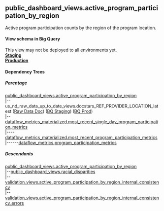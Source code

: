 ## public_dashboard_views.active_program_participation_by_region
Active program participation counts by the region of the program location.

#### View schema in Big Query
This view may not be deployed to all environments yet.<br/>
[**Staging**](https://console.cloud.google.com/bigquery?pli=1&p=recidiviz-staging&page=table&project=recidiviz-staging&d=public_dashboard_views&t=active_program_participation_by_region)
<br/>
[**Production**](https://console.cloud.google.com/bigquery?pli=1&p=recidiviz-123&page=table&project=recidiviz-123&d=public_dashboard_views&t=active_program_participation_by_region)
<br/>

#### Dependency Trees

##### Parentage
[public_dashboard_views.active_program_participation_by_region](../public_dashboard_views/active_program_participation_by_region.md) <br/>
|--us_nd_raw_data_up_to_date_views.docstars_REF_PROVIDER_LOCATION_latest ([Raw Data Doc](../../../ingest/us_nd/raw_data/docstars_REF_PROVIDER_LOCATION.md)) ([BQ Staging](https://console.cloud.google.com/bigquery?pli=1&p=recidiviz-staging&page=table&project=recidiviz-staging&d=us_nd_raw_data_up_to_date_views&t=docstars_REF_PROVIDER_LOCATION_latest)) ([BQ Prod](https://console.cloud.google.com/bigquery?pli=1&p=recidiviz-123&page=table&project=recidiviz-123&d=us_nd_raw_data_up_to_date_views&t=docstars_REF_PROVIDER_LOCATION_latest)) <br/>
|--[dataflow_metrics_materialized.most_recent_single_day_program_participation_metrics](../dataflow_metrics_materialized/most_recent_single_day_program_participation_metrics.md) <br/>
|----[dataflow_metrics_materialized.most_recent_program_participation_metrics](../dataflow_metrics_materialized/most_recent_program_participation_metrics.md) <br/>
|------[dataflow_metrics.program_participation_metrics](../../metrics/program/program_participation_metrics.md) <br/>


##### Descendants
[public_dashboard_views.active_program_participation_by_region](../public_dashboard_views/active_program_participation_by_region.md) <br/>
|--[public_dashboard_views.racial_disparities](../public_dashboard_views/racial_disparities.md) <br/>
|--[validation_views.active_program_participation_by_region_internal_consistency](../validation_views/active_program_participation_by_region_internal_consistency.md) <br/>
|--[validation_views.active_program_participation_by_region_internal_consistency_errors](../validation_views/active_program_participation_by_region_internal_consistency_errors.md) <br/>


